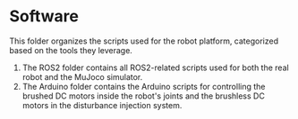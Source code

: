 # Software
This folder organizes the scripts used for the robot platform, categorized based on the tools they leverage.
1. The ROS2 folder contains all ROS2-related scripts used for both the real robot and the MuJoco simulator.
2. The Arduino folder contains the Arduino scripts for controlling the brushed DC motors inside the robot's joints and the brushless DC motors in the disturbance injection system.
